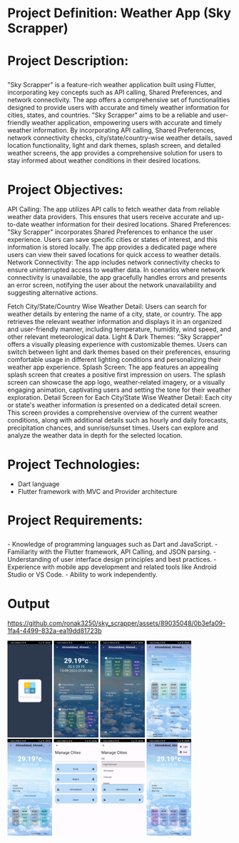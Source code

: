 
<h1>

Project Definition: Weather App (Sky Scrapper)
</h1>
<h1>

Project Description:
</h1>
<p>

"Sky Scrapper" is a feature-rich weather application built using Flutter, incorporating key
concepts such as API calling, Shared Preferences, and network connectivity. The app offers a
comprehensive set of functionalities designed to provide users with accurate and timely weather
information for cities, states, and countries.
"Sky Scrapper" aims to be a reliable and user-friendly weather application, empowering users
with accurate and timely weather information. By incorporating API calling, Shared Preferences,
network connectivity checks, city/state/country-wise weather details, saved location
functionality, light and dark themes, splash screen, and detailed weather screens, the app
provides a comprehensive solution for users to stay informed about weather conditions in their
desired locations.

</p>
<h1>
Project Objectives:</h1>
<p>

API Calling: The app utilizes API calls to fetch weather data from reliable weather data
providers. This ensures that users receive accurate and up-to-date weather information for their
desired locations.
Shared Preferences: "Sky Scrapper" incorporates Shared Preferences to enhance the user
experience. Users can save specific cities or states of interest, and this information is stored
locally. The app provides a dedicated page where users can view their saved locations for quick
access to weather details.
Network Connectivity: The app includes network connectivity checks to ensure uninterrupted
access to weather data. In scenarios where network connectivity is unavailable, the app
gracefully handles errors and presents an error screen, notifying the user about the network
unavailability and suggesting alternative actions.


Fetch City/State/Country Wise Weather Detail: Users can search for weather details by
entering the name of a city, state, or country. The app retrieves the relevant weather information
and displays it in an organized and user-friendly manner, including temperature, humidity, wind
speed, and other relevant meteorological data.
Light & Dark Themes: "Sky Scrapper" offers a visually pleasing experience with customizable
themes. Users can switch between light and dark themes based on their preferences, ensuring
comfortable usage in different lighting conditions and personalizing their weather app
experience.
Splash Screen: The app features an appealing splash screen that creates a positive first
impression on users. The splash screen can showcase the app logo, weather-related imagery, or a
visually engaging animation, captivating users and setting the tone for their weather exploration.
Detail Screen for Each City/State Wise Weather Detail: Each city or state's weather
information is presented on a dedicated detail screen. This screen provides a comprehensive
overview of the current weather conditions, along with additional details such as hourly and
daily forecasts, precipitation chances, and sunrise/sunset times. Users can explore and analyze
the weather data in depth for the selected location.

</p>
<h1>
Project Technologies:</h1>
<p>

- Dart language
- Flutter framework with MVC and Provider architecture
</p>
<h1>

Project Requirements:
</h1>

<p>
- Knowledge of programming languages such as Dart and JavaScript.
- Familiarity with the Flutter framework, API Calling, and JSON parsing.
- Understanding of user interface design principles and best practices.
- Experience with mobile app development and related tools like Android Studio or VS Code.
- Ability to work independently.
</p>
<h1>Output</h1>


https://github.com/ronak3250/sky_scrapper/assets/89035048/0b3efa09-1fa4-4499-832a-ea19dd81723b
<p float="left">
  <img src="https://github.com/ronak3250/sky_scrapper/blob/main/sky_checker/output/s1.jpg" width="100" alt="accessibility text">
   
  <img src="https://github.com/ronak3250/sky_scrapper/blob/main/sky_checker/output/s2.jpg" width="100" alt="accessibility text">
   
  <img src="https://github.com/ronak3250/sky_scrapper/blob/main/sky_checker/output/s3.jpg" width="100" alt="accessibility text">

  <img src="https://github.com/ronak3250/sky_scrapper/blob/main/sky_checker/output/s4.jpg" width="100" alt="accessibility text">
  
  <img src="https://github.com/ronak3250/sky_scrapper/blob/main/sky_checker/output/s5.jpg" width="100" alt="accessibility text">
  
  <img src="https://github.com/ronak3250/sky_scrapper/blob/main/sky_checker/output/s6.jpg" width="100" alt="accessibility text">
  
  <img src="https://github.com/ronak3250/sky_scrapper/blob/main/sky_checker/output/s7.jpg" width="100" alt="accessibility text">
 
  <img src="https://github.com/ronak3250/sky_scrapper/blob/main/sky_checker/output/s8.jpg" width="100" alt="accessibility text">
</p>


